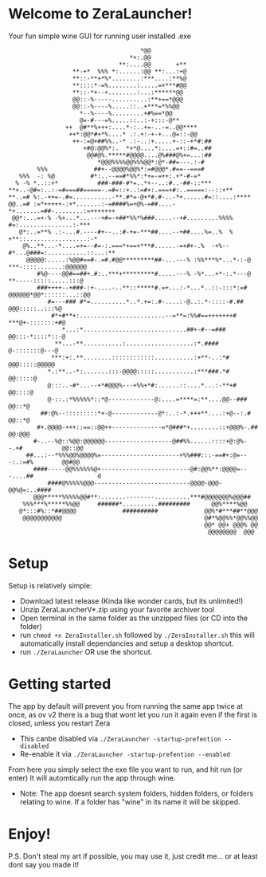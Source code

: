 # Welcome to ZeraLauncher!
Your fun simple wine GUI for running user installed .exe

                                         *@@                                                        
                                      *+:.@@                                                        
                                   **:....@@       +**                                              
                      **-+*  %%% *:......:@@ **:...:+@                                              
                      **::-**+*%*........:***....:**%@                                              
                      **::::*-=%........:.....=+***#@@                                              
                      **::-*+--+........:...:******@@                                               
                      @@::-%-----..........:**+==*@@@                                               
                      @@::-%----%.....::..+***=*%%@@                                                
                        *--%----%.........+#%==*@@                                                  
                        @=-#---=%.....::..:-+:::-@**                                                
                    ++  @#**%+++:....*-:..+=-..-=..@@****                                           
                     ++*:@@*#+*%....* .:.+:-+-+...@=::-@@                                           
                      ++-:=@+##%%..-* .:-..:+.....+-::-+*#:##                                       
                         +#@:@@%*:.  *+*@....*:....=+::#=..##                                       
                          @@#@%.*****#@@@@....@%###@%+=...:##                                       
                             *@@@%%%%@@%%%@@*:@*-##=---.:-#                                         
            %%%             ##+--@@@@%@@%*:=#@@@*.#==--===#                                         
       %%%  -: %@          #*:..--==#*%%*:*+=-=++:.+*-#-=*                                          
      % -% *..::+*           ###-###-#*=..*+--..:#..-##-::***                                       
    **+..-@#=:..:-=#===##=====-.=#=::+..:=#+:.===+#:..=====:--::+**                                 
    **..=# %:.-++=-.#=...........-**.#*=-@+*#.#-..-*+......#=::....:****                            
    @@..=# :=*+++++-:+*.......:-=####%=+@%-=##....-*+.......=##-........:=+++++++                   
     @@*:...=+-% -%+...*...---+#=-+##*%%*%###.....--+#.........%%%% #=:...............:-***         
       @*:..=**% .:-...#.----#+--..:#-+=-***##....--+##....%=..%  % +**::.................:-*       
        @%..**...-*....=+=--#=-:.===*+==+***#......-=+#+-.%  -+%--#*...@###=:...........::...:**    
         @@@@@:.....:%@@#==#-.=#.#@@*********##-...---% :%%***%*...*-:-@  ***-::::.......:@@@@@@    
            #%@----@@#==##+.#:..***+*********#.....---% -%*...+*-:.*---@ **-----:::::.....:::@      
            ###++++--+###-:+-....-..**::*****#.=+...:-*...*..::-:::*:=#  @@@@@@*@@*::::::...::@@    
               #=---### #*=..........*..*.+=:.#-....:-@..:.*-::::-#.##            @@@:::::..:::%@   
                #*+#**+:........................--=**=:%%#==+++++++#              ***@+-:::::::+#@  
                   *...:*.............................##+-#--=###                 @@:::-*::::*::-@  
                 **...-**...........:...................:*.####                     @-:::::::@---@  
                ***:+:.**........::::::::::::...........:+**-..:*#                   @@@:::::@@@@@  
               *.:**..-*:.......:::-@@@@:::::...........:***###.*#                    @@:::::@      
               @:::..-#*...--+*#@@@%---+%%+*#:......::....*...:-**+#                   @@::::@      
               @-::.:*%%%%%*::*@-------------@:....=****=:**....@@--###                @@::*@       
             ##:@%--:::::::::*+-@-------------@*:..:-*.+++**....:+@--:.#               @@::*@       
            #+.@@@@-+++::==::@@++--------------=*@###*+........::+@@@%-.##             @@:@@@       
           #-..--%@::%@@:@@@@@@-------------------@##%%......::::+@:@%--.+#           @@::@@        
         ##...:--*%%%@@%@@@@%=----------------------+%%###:::-==#+:@=---:.:=#%        @@#@@         
           ####-----@@%%%%%%@+-------------------------@#:@@%**:@@@@=---....##                  d    
               ####@%%%%%@@@---------------------------@@@@-@@@-@@%@=:..####                        
           @@@*****%%%%%@@#**:.......--------..........***#@@@@@@@%@@@##                            
        %%%***%*****%%@@     ######*..........#########      @@%****%@@                             
       @*:::#%::*##@@@@             ##########             @@%*#***##**@@@                          
        @@@@@@@@@@@                                        @#*%@@%%*@@%%@@                          
                                                           @@* @@+ @@@% @@                          
                                                            @@@@@@@@  @@@                           
                                                                                                    


# Setup
 Setup is relatively simple:
- Download latest release (Kinda like wonder cards, but its unlimited!)
- Unzip ZeraLauncherV*.zip using your favorite archiver tool
- Open terminal in the same folder as the unzipped files (or CD into the folder)
- run `chmod +x ZeraInstaller.sh` followed by `./ZeraInstaller.sh` this will automatically install 
dependancies and setup a desktop shortcut.
- run `./ZeraLauncher` OR use the shortcut.

# Getting started
The app by default will prevent you from running the same app twice at once, as ov v2 there is a bug that
wont let you run it again even if the first is closed, unless you restart Zera
- This canbe disabled via `./ZeraLauncher -startup-prefention --disabled`
- Re-enable it via `./ZeraLauncher -startup-prefention --enabled`

From here you simply select the exe file you want to run, and hit run (or enter)
It will automtically run the app through wine.
- Note: The app doesnt search system folders, hidden folders, or folders relating to wine. If a folder has
"wine" in its name it will be skipped.

# Enjoy! 







P.S. Don't steal my art if possible, you may use it, just credit me... or at least dont say you made it!





